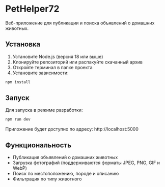 # PetHelper72

Веб-приложение для публикации и поиска объявлений о домашних животных.

## Установка

1. Установите Node.js (версия 18 или выше)
2. Клонируйте репозиторий или распакуйте скачанный архив
3. Откройте терминал в папке проекта
4. Установите зависимости:
```bash
npm install
```

## Запуск

Для запуска в режиме разработки:
```bash
npm run dev
```

Приложение будет доступно по адресу: http://localhost:5000

## Функциональность

- Публикация объявлений о домашних животных
- Загрузка фотографий (поддерживаются форматы JPEG, PNG, GIF и WebP)
- Поиск по местоположению, породе и описанию
- Фильтрация по типу животного
